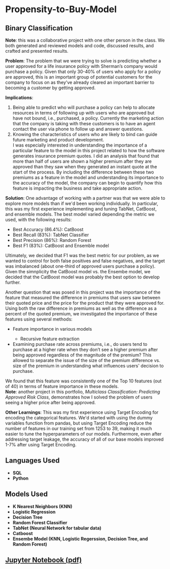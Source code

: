 # Propensity-to-Buy-Model
<h2>Binary Classification</h2>
<p><b>Note</b>: this was a collaborative project with one other person in the class.  We both generated and reviewed models and code, discussed results, and crafted and presented results.</p>

<p>
  <b>Problem</b>: 
  The problem that we were trying to solve is predicting whether a user approved for a life insurance policy with Sherman’s company
  would purchase a policy.  Given that only 30-40% of users who apply for a policy are approved, this is an important group of
  potential customers for the company to focus on as they’ve already cleared an important barrier to becoming a customer by getting
  approved.

  </p>
  
<b>Implications</b>: 
1.	Being able to predict who will purchase a policy can help to allocate resources in terms of following up with users who are approved but have not bound, i.e., purchased, a policy.  Currently the marketing action that the company is taking with these customers is to have an agent contact the user via phone to follow up and answer questions.  
2.	Knowing the characteristics of users who are likely to bind can guide future marketing and product development.  
I was especially interested in understanding the importance of a particular feature to the model in this project related to how the software generates insurance premium quotes.  I did an analysis that found that more than half of users are shown a higher premium after they are approved than they saw when they generated an instant quote at the start of the process.  By including the difference between these two premiums as a feature in the model and understanding its importance to the accuracy of the model, the company can begin to quantify how this feature is impacting the business and take appropriate action.

<b>Solution</b>: 
One advantage of working with a partner was that we were able to explore more models than if we'd been working individually.  In particular, this was my first experience implementing and tuning TabNet, CatBoost, and ensemble models.  The best model varied depending the metric we used, with the following results:
- Best Accuracy (86.4%): CatBoost
- Best Recall (83%): TabNet Classifier
- Best Precision (86%): Random Forest
- Best F1 (83%): CatBoost and Ensemble model

Ultimately, we decided that F1 was the best metric for our problem, as we wanted to control for both false positives and false negatives, and the target was imbalanced (about one-third of approved users purchase a policy).  Given the simnplicity the CatBoost model vs. the Ensembe model, we decided that the CatBoost model was probably the best option to develop further.

Another question that was posed in this project was the importance of the feature that measured the difference in premiums that users saw between their quoted price and the price for the product that they were approved for. Using both the raw difference in premiums as well as the difference as a percent of the quoted premium, we investigated the importance of these features using several methods:
<ul>
  <li>Feature importance in various models</li>
    <ul>
      <li>Recursive feature extraction</li>
    </ul>
  </li>
  <li>Examining purchase rate across premiums, i.e., do users tend to purchase at a higher rate when they don’t see a higher premium after being approved regardless of the magnitude of the premium?  This allowed to separate the issue of the size of the premium difference vs. size of the premium in understanding what influences users' decision to purchase.</li> 
</ul>

We found that this feature was consistently one of the Top 10 features (out of 40) in terms of feature importance in these models. <br>
<b>Note</b>: another project in this portfolio, <i>Multiclass Classification: Predicting Approved Risk Class</i>, demonstrates how I solved the problem of users seeing a higher price after being approved.
</p>

<b>Other Learnings</b>:
This was my first experience using Target Encoding for encoding the categorical features.  We'd started with using the dummy variables function from pandas, but using Target Encoding reduce the number of features in our training set from 1253 to 39, making it much easier to tune the hyperparameters of our models.  Furthermore, even after addressing target leakage, the accuracy of all of our base models improved 1-7% after using Target Encoding.


<h2>Languages Used</h2>

- <b>SQL</b> 
- <b>Python</b>

<h2>Models Used </h2>

- <b>K Nearest Neighbors (KNN)</b>
- <b>Logistic Regression</b>
- <b>Decision Tree</b>
- <b>Random Forest Classifier</b>
- <b>TabNet (Neural Network for tabular data)</b>
- <b>Catboost</b>
- <b>Ensembe Model (KNN, Logistic Regerssion, Decision Tree, and Random Forest)</b>

<h2><a href="https://github.com/milansherman-usa/Multiclass-Classification-Model/blob/main/Approved%20Risk%20Class.pdf" target="_blank">Jupyter Notebook (pdf)<a/></h2>
